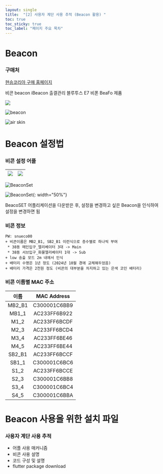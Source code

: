 ```yaml
---
layout: single
title:  "[2] 사용자 계단 사용 추적 (Beacon 활용) "
toc: true
toc_sticky: true
toc_label: "페이지 주요 목차"
---
```

# Beacon
### 구매처
[현승코리아 구매 홈페이지](https://nowwin.co.kr/product/%EB%B9%84%EC%BD%98-beacon-ibeacon-%EC%B6%9C%EA%B2%B0%EA%B4%80%EB%A6%AC-%EB%B8%94%EB%A3%A8%ED%88%AC%EC%8A%A4-e7-%EB%B9%84%ED%8F%B0-beafon/360/category/116/display/1/)

비콘 beacon iBeacon 출결관리 블루투스 E7 비폰 BeaFo 제품

<img src='./images/beacon.jpg'>

![beacon](https://github.com/rhn5121/rhn5121.github.io/blob/master/docs/assets/images/beacon.jpg)

![air skin](https://mmistakes.github.io/minimal-mistakes/assets/images/air-skin-archive.png)

# Beacon 설정법
### 비콘 설정 어플

<img src="./images/BeaconSetDownload.jpg">|<img src="https://github.com/rhn5121/rhn5121.github.io/blob/master/_posts/images/BeaconSet.jpg">
---| ---|

![BeaconSet](https://github.com/rhn5121/rhn5121.github.io/blob/master/assets/images/BeaconSet.jpg)

![BeaconSet](https://github.com/user-attachments/assets/2597a862-7034-40c1-a339-5a424b38f4e7){: width="50%"}



BeacoSET 어플리케이션을 다운받은 후, 설정을 변경하고 싶은 Beacon을 인식하여 설정을 변경하면 됨

### 비콘 정보

    PW: snueco00
    + 비콘이름은 MB2_B1, SB2_B1 이런식으로 층수별로 하나씩 부여
     * 38동 메인입구_엘리베이터 3대 -> Main
     * 38동 서브입구_화물엘리베이터 1대 -> Sub
    + low 송출 모드 2m 내에서 인식
    + 배터리 수명은 1년 정도 (2024년 10월 경에 교체해두었음)
    + 배터리 가격은 2천원 정도 (비콘의 대부분을 차지하고 있는 은색 코인 배터리)


### 비콘 이름별 MAC 주소

|이름|MAC Address|
|:---:|:---:|
|MB2_B1|C300001C6BB9|
|MB1_1|AC233FF6B922|
|M1_2|AC233FF6BCDF|
|M2_3|AC233FF6BCD4|
|M3_4|AC233FF6BE46|
|M4_5|AC233FF6BE44|
|SB2_B1|AC233FF6BCCF|
|SB1_1|C300001C6BC6|
|S1_2|AC233FF6BCCE|
|S2_3|C300001C6BB8|
|S3_4|C300001C6BC4|
|S4_5|C300001C6BBA|


# Beacon 사용을 위한 설치 파일

###  사용자 계단 사용 추적

  * 어플 사용 매커니즘
  * 비콘 사용 설명
  * 코드 구성 및 설명
  * flutter package download
